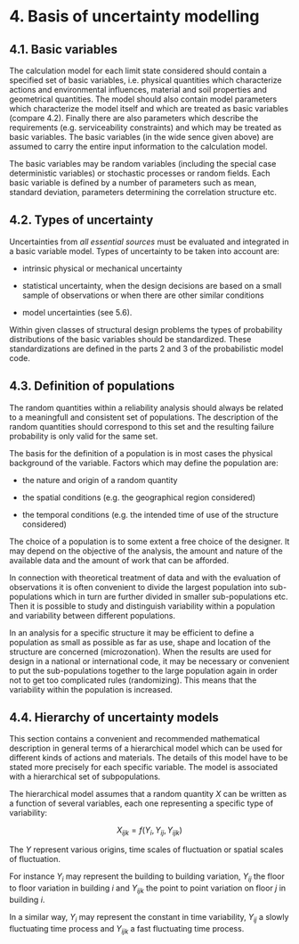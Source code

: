 # 4. Basis of uncertainty modelling

## 4.1. Basic variables

 The calculation model for each limit state considered should contain a
 specified set of basic variables, i.e. physical quantities which
 characterize actions and environmental influences, material and soil
 properties and geometrical quantities. The model should also contain
 model parameters which characterize the model itself and which are
 treated as basic variables (compare 4.2). Finally there are also
 parameters which describe the requirements (e.g. serviceability
 constraints) and which may be treated as basic variables. The basic
 variables (in the wide sence given above) are assumed to carry the entire input
 information to the calculation model.

 The basic variables may be random variables (including the special
 case deterministic variables) or stochastic processes or random
 fields. Each basic variable is defined by a number of parameters such
 as mean, standard deviation, parameters determining the correlation
 structure etc.

## 4.2. Types of uncertainty

 Uncertainties from *all essential sources* must be evaluated and
 integrated in a basic variable model. Types of uncertainty to be taken
 into account are:

-   intrinsic physical or mechanical uncertainty

-   statistical uncertainty, when the design decisions are based on a
    small sample of observations or when there are other similar
    conditions

-   model uncertainties (see 5.6).

 Within given classes of structural design problems the types of
 probability distributions of the basic variables should be
 standardized. These standardizations are defined in the parts 2 and 3
 of the probabilistic model code.

## 4.3. Definition of populations

 The random quantities within a reliability analysis should always be
 related to a meaningfull and consistent set of populations. The
 description of the random quantities should correspond to this set and
 the resulting failure probability is only valid for the same set.

 The basis for the definition of a population is in most cases the
 physical background of the variable. Factors which may define the
 population are:

-   the nature and origin of a random quantity

-   the spatial conditions (e.g. the geographical region considered)

-   the temporal conditions (e.g. the intended time of use of the
     structure considered)

 The choice of a population is to some extent a free choice of the
 designer. It may depend on the objective of the analysis, the amount
 and nature of the available data and the amount of work that can be
 afforded.

 In connection with theoretical treatment of data and with the
 evaluation of observations it is often convenient to divide the
 largest population into sub-populations which in turn are further
 divided in smaller sub-populations etc. Then it is possible to study
 and distinguish variability within a population and variability
 between different populations.

 In an analysis for a specific structure it may be efficient to define
 a population as small as possible as far as use, shape and location of
 the structure are concerned (microzonation). When the results are used
 for design in a national or international code, it may be necessary or
 convenient to put the sub-populations together to the large population
 again in order not to get too complicated rules (randomizing). This
 means that the variability within the population is increased.

## 4.4. Hierarchy of uncertainty models

 This section contains a convenient and recommended mathematical
 description in general terms of a hierarchical model which can be used
 for different kinds of actions and materials. The details of this
 model have to be stated more precisely for each specific variable. The
 model is associated with a hierarchical set of subpopulations.

 The hierarchical model assumes that a random quantity $X$ can be written
 as a function of several variables, each one representing a specific
 type of variability:

$$X_{ijk} = f(Y_i,Y_{ij},Y_{ijk})\tag{3}$$

 The $Y$ represent various origins, time scales of fluctuation or spatial
 scales of fluctuation.

 For instance $Y_i$ may represent the building to building variation,
 $Y_{ij}$ the floor to floor variation in building $i$ and $Y_{ijk}$ the point
 to point variation on floor $j$ in building $i$.

 In a similar way, $Y_i$ may represent the constant in time variability,
 $Y_{ij}$ a slowly fluctuating time process and $Y_{ijk}$ a fast fluctuating
 time process.
